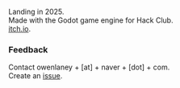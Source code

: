 Landing in 2025.\
Made with the Godot game engine for Hack Club.\
[itch.io](https://owen-laney.itch.io/night-world).
### Feedback
Contact owenlaney + [at] + naver + [dot] + com.\
Create an [issue](https://github.com/owen-laney/night-world/issues).
